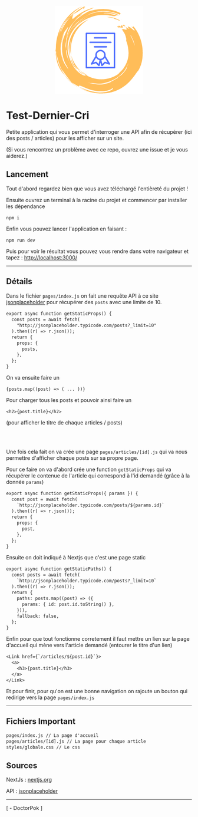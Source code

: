 <div align="center">
  <img src="https://raw.githubusercontent.com/DoctorPok42/Test-Dernier-Cri/main/public/favicon.ico">
</div>

# Test-Dernier-Cri

Petite application qui vous permet d'interroger une API afin de récupérer (ici des posts / articles) pour les afficher sur un site.

(Si vous rencontrez un problème avec ce repo, ouvrez une issue et je vous aiderez.)

## Lancement

Tout d'abord regardez bien que vous avez téléchargé l'entièreté du projet !

Ensuite ouvrez un terminal à la racine du projet et commencer par installer les dépendance
```
npm i
```

Enfin vous pouvez lancer l'application en faisant :
```
npm run dev
```

Puis pour voir le résultat vous pouvez vous rendre dans votre navigateur et tapez : [http://localhost:3000/](http://localhost:3000/)

<hr />

## Détails

Dans le fichier `pages/index.js` on fait une requête API à ce site [jsonplaceholder](http://jsonplaceholder.typicode.com/) pour récupérer des `posts` avec une limite de 10.
```Js
export async function getStaticProps() {
  const posts = await fetch(
    "http://jsonplaceholder.typicode.com/posts?_limit=10"
  ).then((r) => r.json());
  return {
    props: {
      posts,
    },
  };
}

```
On va ensuite faire un
```Js
{posts.map((post) => ( ... ))}
```
Pour charger tous les posts et pouvoir ainsi faire un
```Js
<h2>{post.title}</h2>
```
(pour afficher le titre de chaque articles / posts)

<br /><br/>

Une fois cela fait on va crée une page `pages/articles/[id].js` qui va nous permettre d'afficher chaque posts sur sa propre page.

Pour ce faire on va d'abord crée une function `getStaticProps` qui va récupérer le contenue de l'article qui correspond à l'id demandé (grâce à la donnée `params`)
```Js
export async function getStaticProps({ params }) {
  const post = await fetch(
    `http://jsonplaceholder.typicode.com/posts/${params.id}`
  ).then((r) => r.json());
  return {
    props: {
      post,
    },
  };
}
```
Ensuite on doit indiqué à Nextjs que c'est une page static
```Js
export async function getStaticPaths() {
  const posts = await fetch(
    `http://jsonplaceholder.typicode.com/posts?_limit=10`
  ).then((r) => r.json());
  return {
    paths: posts.map((post) => ({
      params: { id: post.id.toString() },
    })),
    fallback: false,
  };
}
```
Enfin pour que tout fonctionne corretement il faut mettre un lien sur la page d'accueil qui mène vers l'article demandé (entourer le titre d'un lien)
```Js
<Link href={`/articles/${post.id}`}>
  <a>
    <h3>{post.title}</h3>
  </a>
</Link>
```

Et pour finir, pour qu'on est une bonne navigation on rajoute un bouton qui redirige vers la page `pages/index.js`

<hr />

## Fichiers Important
```Js
pages/index.js // La page d'accueil
pages/articles/[id].js // La page pour chaque article
styles/globale.css // Le css
```

## Sources

NextJs : [nextjs.org](https://nextjs.org/)

API : [jsonplaceholder](http://jsonplaceholder.typicode.com/)

<hr />

[ - DoctorPok ]
